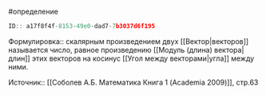 #определение

```javascript
ID:: a17f8f4f-8153-49e0-dad7-7b3037d6f195
```

Формулировка:: скалярным произведением двух [[Вектор|векторов]] называется число, равное произведению [[Модуль (длина) вектора|длин]] этих векторов на косинус [[Угол между векторами|угла]] между ними.

Источник:: [[Соболев А.Б. Математика Книга 1 (Academia 2009)]], стр.63